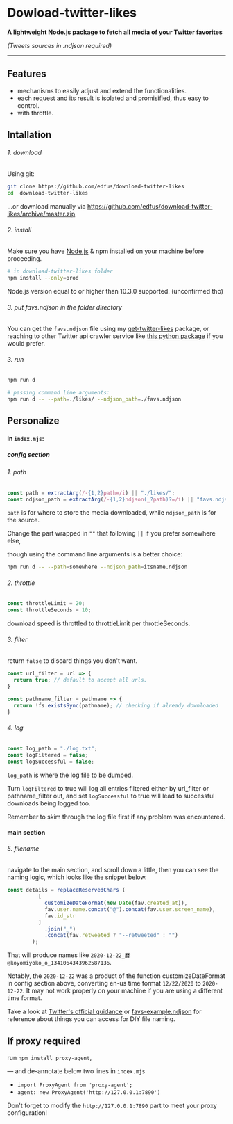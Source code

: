 # Dowload-twitter-likes

**A lightweight Node.js package to fetch all media of your Twitter favorites**

*(Tweets sources in .ndjson required)*

---

## Features

- mechanisms to easily adjust and extend the functionalities.
- each request and its result is isolated and promisified, thus easy to control.
- with throttle.

## Intallation

###### 1. download

Using git:

```bash
git clone https://github.com/edfus/download-twitter-likes
cd  download-twitter-likes
```

...or download manually via <https://github.com/edfus/download-twitter-likes/archive/master.zip>

###### 2. install

Make sure you have [Node.js](https://nodejs.org/en/) & npm installed on your machine before proceeding.

```bash
# in download-twitter-likes folder
npm install --only=prod
```

Node.js version equal to or higher than 10.3.0 supported. (unconfirmed tho)

###### 3. put favs.ndjson in the folder directory

You can get the `favs.ndjson` file using my [get-twitter-likes](https://github.com/edfus/get-twitter-likes) package, or reaching to other Twitter api crawler service like [this python package](https://github.com/tekumara/twitter-likes) if you would prefer.

###### 3. run

```bash
npm run d

# passing command line arguments:
npm run d -- --path=./likes/ --ndjson_path=./favs.ndjson
```

## Personalize

#### in `index.mjs`:

##### config section

###### 1. path

```js
const path = extractArg(/-{1,2}path=/i) || "./likes/";
const ndjson_path = extractArg(/-{1,2}ndjson(_?path)?=/i) || "favs.ndjson";
```

`path` is for where to store the media downloaded, while `ndjson_path` is for the source.

Change the part wrapped in `""` that following `||` if you prefer somewhere else,

though using the command line arguments is a better choice:

```bash
npm run d -- --path=somewhere --ndjson_path=itsname.ndjson
```

###### 2. throttle

```js
const throttleLimit = 20; 
const throttleSeconds = 10;
```

download speed is throttled to throttleLimit per throttleSeconds.

###### 3. filter

return `false` to discard things you don't want.

```js
const url_filter = url => {
  return true; // default to accept all urls.
}

const pathname_filter = pathname => {
  return !fs.existsSync(pathname); // checking if already downloaded
}
```

###### 4. log

```js
const log_path = "./log.txt";
const logFiltered = false;
const logSuccessful = false;
```

`log_path` is where the log file to be dumped.

Turn `logFiltered` to true will log all entries filtered either by url_filter or pathname_filter out, and set `logSuccessful` to true will lead to successful downloads being logged too.

Remember to skim through the log file first if any problem was encountered.

#### main section

###### 5. filename

navigate to the main section, and scroll down a little, then you can see the naming logic, which looks like the snippet below.

```js
const details = replaceReservedChars (
          [
            customizeDateFormat(new Date(fav.created_at)),
            fav.user.name.concat("@").concat(fav.user.screen_name),
            fav.id_str 
          ]
            .join("_")
            .concat(fav.retweeted ? "--retweeted" : "")
        );
```

That will produce names like `2020-12-22_暦@koyomiyoko_o_1341064343962587136`.

Notably, the `2020-12-22` was a product of the function customizeDateFormat in config section above, converting en-us time format `12/22/2020` to `2020-12-22`. It may not work properly on your machine if you are using a different time format.

Take a look at [Twitter's official guidance](https://developer.twitter.com/en/docs/twitter-api/v1/data-dictionary/object-model/extended-entities) or [favs-example.ndjson](https://github.com/edfus/download-twitter-likes/blob/master/favs-example.ndjson) for reference about things you can access for DIY file naming.

## If proxy required

run `npm install proxy-agent`,

— and de-annotate below two lines in `index.mjs`

- `import ProxyAgent from 'proxy-agent';`
- `agent: new ProxyAgent('http://127.0.0.1:7890')`

Don't forget to modify the `http://127.0.0.1:7890` part to meet your proxy configuration!